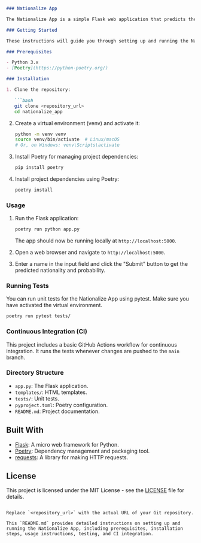 

```markdown

### Nationalize App

The Nationalize App is a simple Flask web application that predicts the nationality and probability of a given name using the [Nationalize.io API](https://api.nationalize.io/).

### Getting Started

These instructions will guide you through setting up and running the Nationalize App locally on your machine.

### Prerequisites

- Python 3.x
- [Poetry](https://python-poetry.org/)

### Installation

1. Clone the repository:

   ```bash
   git clone <repository_url>
   cd nationalize_app
   ```

2. Create a virtual environment (venv) and activate it:

   ```bash
   python -m venv venv
   source venv/bin/activate  # Linux/macOS
   # Or, on Windows: venv\Scripts\activate
   ```

3. Install Poetry for managing project dependencies:

   ```bash
   pip install poetry
   ```

4. Install project dependencies using Poetry:

   ```bash
   poetry install
   ```

### Usage

1. Run the Flask application:

   ```bash
   poetry run python app.py
   ```

   The app should now be running locally at `http://localhost:5000`.

2. Open a web browser and navigate to `http://localhost:5000`.

3. Enter a name in the input field and click the "Submit" button to get the predicted nationality and probability.

### Running Tests

You can run unit tests for the Nationalize App using pytest. Make sure you have activated the virtual environment.

```bash
poetry run pytest tests/
```

### Continuous Integration (CI)

This project includes a basic GitHub Actions workflow for continuous integration. It runs the tests whenever changes are pushed to the `main` branch.

### Directory Structure

- `app.py`: The Flask application.
- `templates/`: HTML templates.
- `tests/`: Unit tests.
- `pyproject.toml`: Poetry configuration.
- `README.md`: Project documentation.

## Built With

- [Flask](https://flask.palletsprojects.com/): A micro web framework for Python.
- [Poetry](https://python-poetry.org/): Dependency management and packaging tool.
- [requests](https://pypi.org/project/requests/): A library for making HTTP requests.

## License

This project is licensed under the MIT License - see the [LICENSE](LICENSE) file for details.
```

Replace `<repository_url>` with the actual URL of your Git repository.

This `README.md` provides detailed instructions on setting up and running the Nationalize App, including prerequisites, installation steps, usage instructions, testing, and CI integration.
